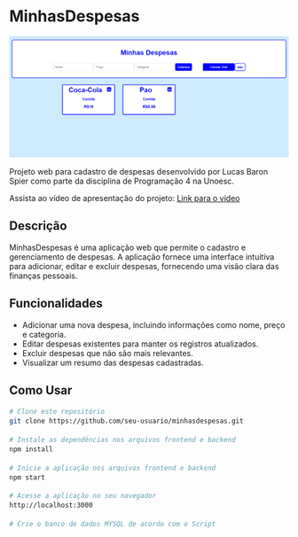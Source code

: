 # MinhasDespesas

![Logo do Projeto](frontend/src/img/telaInicial.bmp)

Projeto web para cadastro de despesas desenvolvido por Lucas Baron Spier como parte da disciplina de Programação 4 na Unoesc.

Assista ao vídeo de apresentação do projeto: [Link para o vídeo](https://youtu.be/T2BxztWAoFI)

## Descrição

MinhasDespesas é uma aplicação web que permite o cadastro e gerenciamento de despesas. A aplicação fornece uma interface intuitiva para adicionar, editar e excluir despesas, fornecendo uma visão clara das finanças pessoais.

## Funcionalidades

- Adicionar uma nova despesa, incluindo informações como nome, preço e categoria.
- Editar despesas existentes para manter os registros atualizados.
- Excluir despesas que não são mais relevantes.
- Visualizar um resumo das despesas cadastradas.

## Como Usar

```bash
# Clone este repositório
git clone https://github.com/seu-usuario/minhasdespesas.git

# Instale as dependências nos arquivos frontend e backend
npm install

# Inicie a aplicação nos arquivos frontend e backend
npm start

# Acesse a aplicação no seu navegador
http://localhost:3000

# Crie o banco de dados MYSQL de acordo com o Script



